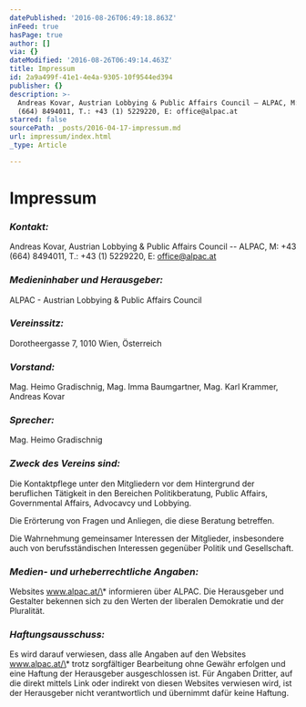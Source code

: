 ```yaml
---
datePublished: '2016-08-26T06:49:18.863Z'
inFeed: true
hasPage: true
author: []
via: {}
dateModified: '2016-08-26T06:49:14.463Z'
title: Impressum
id: 2a9a499f-41e1-4e4a-9305-10f9544ed394
publisher: {}
description: >-
  Andreas Kovar, Austrian Lobbying & Public Affairs Council – ALPAC, M: +43
  (664) 8494011, T.: +43 (1) 5229220, E: office@alpac.at
starred: false
sourcePath: _posts/2016-04-17-impressum.md
url: impressum/index.html
_type: Article

---
```

# Impressum

### _Kontakt:_

Andreas Kovar, Austrian Lobbying & Public Affairs Council -- ALPAC, M: +43 (664) 8494011, T.: +43 (1) 5229220, E: office@alpac.at

### _Medieninhaber und Herausgeber:_

ALPAC - Austrian Lobbying & Public Affairs Council

### _Vereinssitz:_

Dorotheergasse 7, 1010 Wien, Österreich

### _Vorstand:_

Mag. Heimo Gradischnig, Mag. Imma Baumgartner, Mag. Karl Krammer, Andreas Kovar

### _Sprecher:_

Mag. Heimo Gradischnig

### _Zweck des Vereins sind:_

Die Kontaktpflege unter den Mitgliedern vor dem Hintergrund der beruflichen Tätigkeit in den Bereichen Politikberatung, Public Affairs, Governmental Affairs, Advocavcy und Lobbying.

Die Erörterung von Fragen und Anliegen, die diese Beratung betreffen.

Die Wahrnehmung gemeinsamer Interessen der Mitglieder, insbesondere auch von berufsständischen Interessen gegenüber Politik und Gesellschaft.

### _Medien- und urheberrechtliche Angaben:_

Websites www.alpac.at/\* informieren über ALPAC. Die Herausgeber und Gestalter bekennen sich zu den Werten der liberalen Demokratie und der Pluralität.

### _Haftungsausschuss:_

Es wird darauf verwiesen, dass alle Angaben auf den Websites www.alpac.at/\* trotz sorgfältiger Bearbeitung ohne Gewähr erfolgen und eine Haftung der Herausgeber ausgeschlossen ist. Für Angaben Dritter, auf die direkt mittels Link oder indirekt von diesen Websites verwiesen wird, ist der Herausgeber nicht verantwortlich und übernimmt dafür keine Haftung.